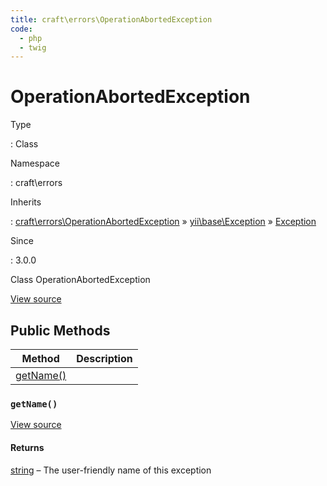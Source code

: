 ```yaml
---
title: craft\errors\OperationAbortedException
code:
  - php
  - twig
---
```


# OperationAbortedException

Type

:   Class

Namespace

:   craft\errors

Inherits

:   [craft\errors\OperationAbortedException](craft-errors-operationabortedexception.md) &raquo;
[yii\base\Exception](https://www.yiiframework.com/doc/api/2.0/yii-base-exception) &raquo;
[Exception](http://php.net/class.exception)

Since

:   3.0.0



Class OperationAbortedException





[View source](https://github.com/craftcms/cms/blob/master/src/errors/OperationAbortedException.php)






## Public Methods

| Method                                                                | Description
| --------------------------------------------------------------------- | -----------
| [getName()](craft-errors-operationabortedexception.md#method-getname) |

### `getName()`










[View source](https://github.com/craftcms/cms/blob/master/src/errors/OperationAbortedException.php#L23-L26)



#### Returns

[string](http://php.net/language.types.string) – The user-friendly name of this exception










